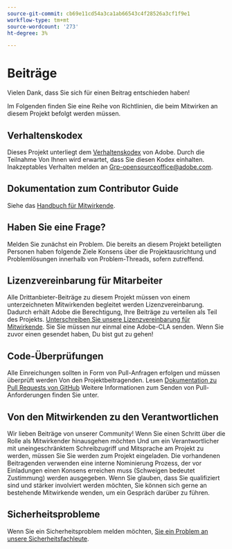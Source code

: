 ```yaml
---
source-git-commit: cb69e11cd54a3ca1ab66543c4f28526a3cf1f9e1
workflow-type: tm+mt
source-wordcount: '273'
ht-degree: 3%

---
```

# Beiträge

Vielen Dank, dass Sie sich für einen Beitrag entschieden haben!

Im Folgenden finden Sie eine Reihe von Richtlinien, die beim Mitwirken an diesem Projekt befolgt werden müssen.

## Verhaltenskodex

Dieses Projekt unterliegt dem [Verhaltenskodex](code-of-conduct.md) von Adobe. Durch die Teilnahme
Von Ihnen wird erwartet, dass Sie diesen Kodex einhalten. Inakzeptables Verhalten melden an
[Grp-opensourceoffice@adobe.com](mailto:Grp-opensourceoffice@adobe.com).

## Dokumentation zum Contributor Guide

Siehe das [Handbuch für Mitwirkende](https://experienceleague.adobe.com/docs/contributor/contributor-guide/introduction.html?lang=de).

## Haben Sie eine Frage?

Melden Sie zunächst ein Problem. Die bereits an diesem Projekt beteiligten Personen haben folgende Ziele
Konsens über die Projektausrichtung und Problemlösungen innerhalb von Problem-Threads, sofern zutreffend.

## Lizenzvereinbarung für Mitarbeiter

Alle Drittanbieter-Beiträge zu diesem Projekt müssen von einem unterzeichneten Mitwirkenden begleitet werden
Lizenzvereinbarung. Dadurch erhält Adobe die Berechtigung, Ihre Beiträge zu verteilen
als Teil des Projekts. [Unterschreiben Sie unsere Lizenzvereinbarung für Mitwirkende](https://opensource.adobe.com/cla.html). Sie
Sie müssen nur einmal eine Adobe-CLA senden. Wenn Sie zuvor einen gesendet haben,
Du bist gut zu gehen!

## Code-Überprüfungen

Alle Einreichungen sollten in Form von Pull-Anfragen erfolgen und müssen überprüft werden
Von den Projektbeitragenden. Lesen [ Dokumentation zu Pull Requests von GitHub](https://docs.github.com/en/pull-requests/collaborating-with-pull-requests/proposing-changes-to-your-work-with-pull-requests/about-pull-requests)
Weitere Informationen zum Senden von Pull-Anforderungen finden Sie unter.

<!--
Lastly, please follow the [pull request template](PULL_REQUEST_TEMPLATE.md) when
submitting a pull request!
-->

## Von den Mitwirkenden zu den Verantwortlichen

Wir lieben Beiträge von unserer Community! Wenn Sie einen Schritt über die Rolle als Mitwirkender hinausgehen möchten
Und um ein Verantwortlicher mit uneingeschränktem Schreibzugriff und Mitsprache am Projekt zu werden, müssen Sie
Sie werden zum Projekt eingeladen. Die vorhandenen Beitragenden verwenden eine interne Nominierung
Prozess, der vor Einladungen einen Konsens erreichen muss (Schweigen bedeutet Zustimmung)
werden ausgegeben. Wenn Sie glauben, dass Sie qualifiziert sind und stärker involviert werden möchten,
Sie können sich gerne an bestehende Mitwirkende wenden, um ein Gespräch darüber zu führen.

## Sicherheitsprobleme

Wenn Sie ein Sicherheitsproblem melden möchten, [ Sie ein Problem an unsere Sicherheitsfachleute](https://helpx.adobe.com/de/security/alertus.html).
